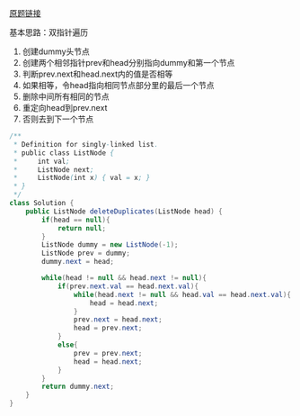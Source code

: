 [原题链接](https://leetcode.com/problems/remove-duplicates-from-sorted-list-ii/)

基本思路：双指针遍历

1. 创建dummy头节点
2. 创建两个相邻指针prev和head分别指向dummy和第一个节点
3. 判断prev.next和head.next内的值是否相等
4. 如果相等，令head指向相同节点部分里的最后一个节点
5. 删除中间所有相同的节点
6. 重定向head到prev.next
7. 否则去到下一个节点


```java
/**
 * Definition for singly-linked list.
 * public class ListNode {
 *     int val;
 *     ListNode next;
 *     ListNode(int x) { val = x; }
 * }
 */
class Solution {
    public ListNode deleteDuplicates(ListNode head) {
        if(head == null){
            return null;
        }
        ListNode dummy = new ListNode(-1);
        ListNode prev = dummy;
        dummy.next = head;

        while(head != null && head.next != null){
            if(prev.next.val == head.next.val){
                while(head.next != null && head.val == head.next.val){
                    head = head.next;
                }
                prev.next = head.next;
                head = prev.next;
            }
            else{
                prev = prev.next;
                head = head.next;
            }
        }
        return dummy.next;
    }
}
```
